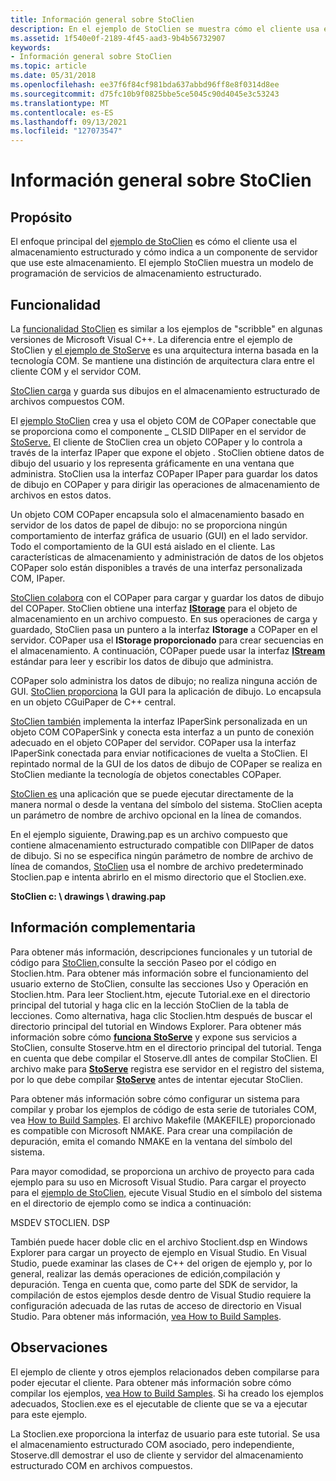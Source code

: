 ```yaml
---
title: Información general sobre StoClien
description: En el ejemplo de StoClien se muestra cómo el cliente usa el almacenamiento estructurado y cómo dirige un componente de servidor para usar este almacenamiento.
ms.assetid: 1f540e0f-2189-4f45-aad3-9b4b56732907
keywords:
- Información general sobre StoClien
ms.topic: article
ms.date: 05/31/2018
ms.openlocfilehash: ee37f6f84cf981bda637abbd96ff8e8f0314d8ee
ms.sourcegitcommit: d75fc10b9f0825bbe5ce5045c90d4045e3c53243
ms.translationtype: MT
ms.contentlocale: es-ES
ms.lasthandoff: 09/13/2021
ms.locfileid: "127073547"
---
```

# <a name="stoclien-overview"></a>Información general sobre StoClien

## <a name="purpose"></a>Propósito

El enfoque principal del [ejemplo de StoClien](structured-storage-client-sample--stoclien-.md) es cómo el cliente usa el almacenamiento estructurado y cómo indica a un componente de servidor que use este almacenamiento. El ejemplo StoClien muestra un modelo de programación de servicios de almacenamiento estructurado.

## <a name="functionality"></a>Funcionalidad

La [funcionalidad StoClien](structured-storage-client-sample--stoclien-.md) es similar a los ejemplos de "scribble" en algunas versiones de Microsoft Visual C++. La diferencia entre el ejemplo de StoClien y [el ejemplo de StoServe](structured-storage-server-sample--stoserve-.md) es una arquitectura interna basada en la tecnología COM. Se mantiene una distinción de arquitectura clara entre el cliente COM y el servidor COM.

[StoClien carga](structured-storage-client-sample--stoclien-.md) y guarda sus dibujos en el almacenamiento estructurado de archivos compuestos COM.

El [ejemplo StoClien](structured-storage-client-sample--stoclien-.md) crea y usa el objeto COM de COPaper conectable que se proporciona como el componente \_ CLSID DllPaper en el servidor de [StoServe.](structured-storage-server-sample--stoserve-.md) El cliente de StoClien crea un objeto COPaper y lo controla a través de la interfaz IPaper que expone el objeto . StoClien obtiene datos de dibujo del usuario y los representa gráficamente en una ventana que administra. StoClien usa la interfaz COPaper IPaper para guardar los datos de dibujo en COPaper y para dirigir las operaciones de almacenamiento de archivos en estos datos.

Un objeto COM COPaper encapsula solo el almacenamiento basado en servidor de los datos de papel de dibujo: no se proporciona ningún comportamiento de interfaz gráfica de usuario (GUI) en el lado servidor. Todo el comportamiento de la GUI está aislado en el cliente. Las características de almacenamiento y administración de datos de los objetos COPaper solo están disponibles a través de una interfaz personalizada COM, IPaper.

[StoClien colabora](structured-storage-client-sample--stoclien-.md) con el COPaper para cargar y guardar los datos de dibujo del COPaper. StoClien obtiene una interfaz [**IStorage**](/windows/desktop/api/Objidl/nn-objidl-istorage) para el objeto de almacenamiento en un archivo compuesto. En sus operaciones de carga y guardado, StoClien pasa un puntero a la interfaz **IStorage** a COPaper en el servidor. COPaper usa el **IStorage proporcionado** para crear secuencias en el almacenamiento. A continuación, COPaper puede usar la interfaz [**IStream**](/windows/desktop/api/Objidl/nn-objidl-istream) estándar para leer y escribir los datos de dibujo que administra.

COPaper solo administra los datos de dibujo; no realiza ninguna acción de GUI. [StoClien proporciona](structured-storage-client-sample--stoclien-.md) la GUI para la aplicación de dibujo. Lo encapsula en un objeto CGuiPaper de C++ central.

[StoClien también](structured-storage-client-sample--stoclien-.md) implementa la interfaz IPaperSink personalizada en un objeto COM COPaperSink y conecta esta interfaz a un punto de conexión adecuado en el objeto COPaper del servidor. COPaper usa la interfaz IPaperSink conectada para enviar notificaciones de vuelta a StoClien. El repintado normal de la GUI de los datos de dibujo de COPaper se realiza en StoClien mediante la tecnología de objetos conectables COPaper.

[StoClien es](structured-storage-client-sample--stoclien-.md) una aplicación que se puede ejecutar directamente de la manera normal o desde la ventana del símbolo del sistema. StoClien acepta un parámetro de nombre de archivo opcional en la línea de comandos.

En el ejemplo siguiente, Drawing.pap es un archivo compuesto que contiene almacenamiento estructurado compatible con DllPaper de datos de dibujo. Si no se especifica ningún parámetro de nombre de archivo de línea de comandos, [StoClien](structured-storage-client-sample--stoclien-.md) usa el nombre de archivo predeterminado Stoclien.pap e intenta abrirlo en el mismo directorio que el Stoclien.exe.

**StoClien c: \\ drawings \\ drawing.pap**

## <a name="support-information"></a>Información complementaria

Para obtener más información, descripciones funcionales y un tutorial de código para [StoClien,](structured-storage-client-sample--stoclien-.md)consulte la sección Paseo por el código en Stoclien.htm. Para obtener más información sobre el funcionamiento del usuario externo de StoClien, consulte las secciones Uso y Operación en Stoclien.htm. Para leer Stoclient.htm, ejecute Tutorial.exe en el directorio principal del tutorial y haga clic en la lección StoClien de la tabla de lecciones. Como alternativa, haga clic Stoclien.htm después de buscar el directorio principal del tutorial en Windows Explorer. Para obtener más información sobre cómo [**funciona StoServe**](structured-storage-server-sample--stoserve-.md) y expone sus servicios a StoClien, consulte Stoserve.htm en el directorio principal del tutorial. Tenga en cuenta que debe compilar el Stoserve.dll antes de compilar StoClien. El archivo make para [**StoServe**](structured-storage-server-sample--stoserve-.md) registra ese servidor en el registro del sistema, por lo que debe compilar [**StoServe**](structured-storage-server-sample--stoserve-.md) antes de intentar ejecutar StoClien.

Para obtener más información sobre cómo configurar un sistema para compilar y probar los ejemplos de código de esta serie de tutoriales COM, vea [How to Build Samples](how-to-build-samples.md). El archivo Makefile (MAKEFILE) proporcionado es compatible con Microsoft NMAKE. Para crear una compilación de depuración, emita el comando NMAKE en la ventana del símbolo del sistema.

Para mayor comodidad, se proporciona un archivo de proyecto para cada ejemplo para su uso en Microsoft Visual Studio. Para cargar el proyecto para el [ejemplo de StoClien,](structured-storage-client-sample--stoclien-.md) ejecute Visual Studio en el símbolo del sistema en el directorio de ejemplo como se indica a continuación:

MSDEV STOCLIEN. DSP

También puede hacer doble clic en el archivo Stoclient.dsp en Windows Explorer para cargar un proyecto de ejemplo en Visual Studio. En Visual Studio, puede examinar las clases de C++ del origen de ejemplo y, por lo general, realizar las demás operaciones de edición,compilación y depuración. Tenga en cuenta que, como parte del SDK de servidor, la compilación de estos ejemplos desde dentro de Visual Studio requiere la configuración adecuada de las rutas de acceso de directorio en Visual Studio. Para obtener más información, [vea How to Build Samples](how-to-build-samples.md).

## <a name="remarks"></a>Observaciones

El ejemplo de cliente y otros ejemplos relacionados deben compilarse para poder ejecutar el cliente. Para obtener más información sobre cómo compilar los ejemplos, [vea How to Build Samples](how-to-build-samples.md). Si ha creado los ejemplos adecuados, Stoclien.exe es el ejecutable de cliente que se va a ejecutar para este ejemplo.

La Stoclien.exe proporciona la interfaz de usuario para este tutorial. Se usa el almacenamiento estructurado COM asociado, pero independiente, Stoserve.dll demostrar el uso de cliente y servidor del almacenamiento estructurado COM en archivos compuestos.

 

 




